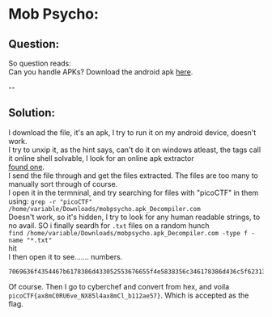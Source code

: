 # Mob Psycho:
## Question:
So question reads: <br>
Can you handle APKs? Download the android apk [here](https://artifacts.picoctf.net/c_titan/141/mobpsycho.apk). <br>

--

## Solution:
I download the file, it's an apk, I try to run it on my android device, doesn't work.<br>
I try to unxip it, as the hint says, can't do it on windows atleast, the tags call it online shell solvable, I look for an online apk extractor<br>
[found one](http://www.javadecompilers.com/apk).<br>
I send the file through and get the files extracted. The files are too many to manually sort through of course.<br>
I open it in the termninal, and try searching for files with "picoCTF" in them using: ``grep -r "picoCTF" /home/variable/Downloads/mobpsycho.apk_Decompiler.com``<br>
Doesn't work, so it's hidden, I try to look for any human readable strings, to no avail. SO i finally seardh for ``.txt`` files on a random hunch<br>
```find /home/variable/Downloads/mobpsycho.apk_Decompiler.com -type f -name "*.txt"```<br>
hit<br>
I then open it to see....... numbers.<br>
```
7069636f4354467b6178386d433052553676655f4e5838356c346178386d436c5f62313132616535377d
```
Of course. Then I go to cyberchef and convert from hex, and voila ``picoCTF{ax8mC0RU6ve_NX85l4ax8mCl_b112ae57}``.
Which is accepted as the flag.

